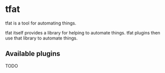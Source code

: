 tfat
====

tfat is a tool for automating things. 

tfat itself provides a library for helping to automate things.
tfat plugins then use that library to automate things. 

Available plugins
------------------

TODO
